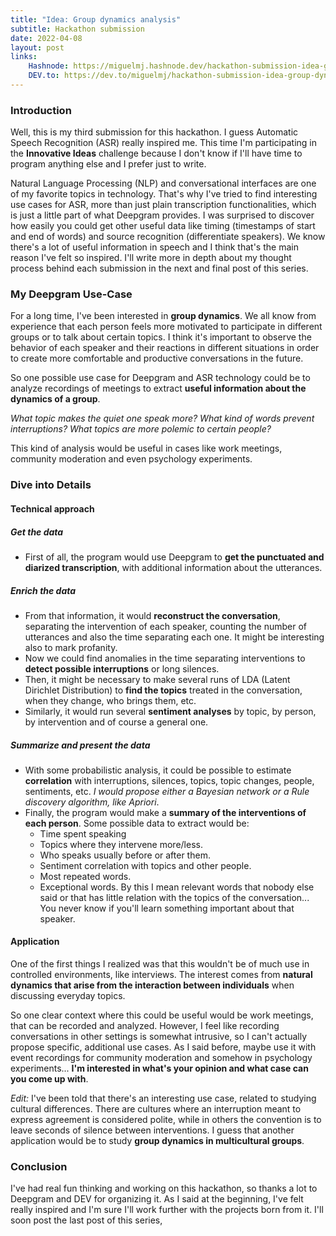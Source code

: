 ```yaml
---
title: "Idea: Group dynamics analysis"
subtitle: Hackathon submission
date: 2022-04-08
layout: post
links:
    Hashnode: https://miguelmj.hashnode.dev/hackathon-submission-idea-group-dynamics-analysis
    DEV.to: https://dev.to/miguelmj/hackathon-submission-idea-group-dynamics-analysis-13dd
---
```


### Introduction

Well, this is my third submission for this hackathon. I guess Automatic Speech Recognition (ASR) really inspired me. This time I'm participating in the **Innovative Ideas** challenge because I don't know if I'll have time to program anything else and I prefer just to write.

Natural Language Processing (NLP) and conversational interfaces are one of my favorite topics in technology. That's why I've tried to find interesting use cases for ASR, more than just plain transcription functionalities, which is just a little part of what Deepgram provides. I was surprised to discover how easily you could get other useful data like timing (timestamps of start and end of words) and source recognition (differentiate speakers). We know there's a lot of useful information in speech and I think that's the main reason I've felt so inspired. I'll write more in depth about my thought process behind each submission in the next and final post of this series.

### My Deepgram Use-Case

For a long time, I've been interested in **group dynamics**. We all know from experience that each person feels more motivated to participate in different groups or to talk about certain topics. I think it's important to observe the behavior of each speaker and their reactions in different situations in order to create more comfortable and productive conversations in the future.

So one possible use case for Deepgram and ASR technology could be to analyze recordings of meetings to extract **useful information about the dynamics of a group**.

_What topic makes the quiet one speak more? What kind of words prevent interruptions? What topics are more polemic to certain people?_

This kind of analysis would be useful in cases like work meetings, community moderation and even psychology experiments.

### Dive into Details
#### Technical approach
##### Get the data
- First of all, the program would use Deepgram to **get the punctuated and diarized transcription**, with additional information about the utterances.

##### Enrich the data
- From that information, it would **reconstruct the conversation**, separating the intervention of each speaker, counting the number of utterances and also the time separating each one. It might be interesting also to mark profanity.
- Now we could find anomalies in the time separating interventions to **detect possible interruptions** or long silences.
- Then, it might be necessary to make several runs of LDA (Latent Dirichlet Distribution) to **find the topics** treated in the conversation, when they change, who brings them, etc.
- Similarly, it would run several **sentiment analyses** by topic, by person, by intervention and of course a general one.

##### Summarize and present the data
- With some probabilistic analysis, it could be possible to estimate **correlation** with interruptions, silences, topics, topic changes, people, sentiments, etc. _I would propose either a Bayesian network or a Rule discovery algorithm, like Apriori_.
- Finally, the program would make a **summary of the interventions of each person**. Some possible data to extract would be:
    - Time spent speaking
    - Topics where they intervene more/less.
    - Who speaks usually before or after them.
    - Sentiment correlation with topics and other people.
    - Most repeated words.
    - Exceptional words. By this I mean relevant words that nobody else said or that has little relation with the topics of the conversation... You never know if you'll learn something important about that speaker.

#### Application

One of the first things I realized was that this wouldn't be of much use in controlled environments, like interviews. The interest comes from **natural dynamics that arise from the interaction between individuals** when discussing everyday topics.

So one clear context where this could be useful would be work meetings, that can be recorded and analyzed. However, I feel like recording conversations in other settings is somewhat intrusive, so I can't actually propose specific, additional use cases. As I said before, maybe use it with event recordings for community moderation and somehow in psychology experiments... **I'm interested in what's your opinion and what case can you come up with**.

_Edit:_ I've been told that there's an interesting use case, related to studying cultural differences. There are cultures where an interruption meant to express agreement is considered polite, while in others the convention is to leave seconds of silence between interventions. I guess that another application would be to study **group dynamics in multicultural groups**. 

### Conclusion

I've had real fun thinking and working on this hackathon, so thanks a lot to Deepgram and DEV for organizing it. As I said at the beginning, I've felt really inspired and I'm sure I'll work further with the projects born from it. I'll soon post the last post of this series, 
<!-- [Note]: # (Any thoughts or takeaways about what you've learned from participating in Deepgram Hackathon “Innovative Ideas” challenge can go here! If you're planning on writing a series of posts for the Hackathon, consider teasing your next post.) -->


